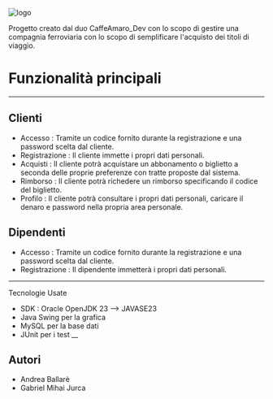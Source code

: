 <div style="text-align: center;">
  <img src="[URL_dell_immagine](https://github.com/user-attachments/assets/fdc2b77d-f3fe-482e-b3a3-3a431662da12)" alt="" />
</div>

![logo](https://github.com/user-attachments/assets/fdc2b77d-f3fe-482e-b3a3-3a431662da12)

Progetto creato dal duo CaffeAmaro_Dev con lo scopo di gestire una compagnia ferroviaria con lo scopo di semplificare l'acquisto dei titoli di viaggio.

# Funzionalità principali
___
## Clienti
- Accesso : Tramite un codice fornito durante la registrazione e una password scelta dal cliente.
- Registrazione : Il cliente immette i propri dati personali.
- Acquisti : Il cliente potrà acquistare un abbonamento o biglietto a seconda delle proprie preferenze con tratte proposte dal sistema.
- Rimborso : Il cliente potrà richedere un rimborso specificando il codice del biglietto.
- Profilo : Il cliente potrà consultare i propri dati personali, caricare il denaro e password nella propria area personale.

## Dipendenti
- Accesso : Tramite un codice fornito durante la registrazione e una password scelta dal cliente.
- Registrazione : Il dipendente immetterà i propri dati personali.
___
Tecnologie Usate
- SDK : Oracle OpenJDK 23 --> JAVASE23
- Java Swing per la grafica
- MySQL per la base dati
- JUnit per i test
__
## Autori
- Andrea Ballarè
- Gabriel Mihai Jurca

